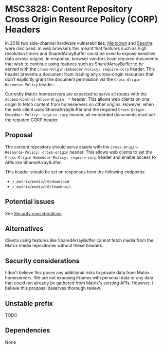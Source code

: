 # MSC3828: Content Repository Cross Origin Resource Policy (CORP) Headers

In 2018 two side-channel hardware vulnerabilities, [Meltdown](https://en.wikipedia.org/wiki/Meltdown_(security_vulnerability)) and [Spectre](https://en.wikipedia.org/wiki/Spectre_(security_vulnerability)) were disclosed. In web browsers this meant that features such as high resolution timers and SharedArrayBuffer could be used to expose sensitive data across origins. In response, browser vendors have required documents that wish to continue using features such as SharedArrayBuffer to be served with the `Cross-Origin-Embedder-Policy: require-corp` header. This header prevents a document from loading any cross-origin resources that don't explicitly grant the document permission via the `Cross-Origin-Resource-Policy` header.

Currently Matrix homeservers are expected to serve all routes with the `Access-Control-Allow-Origin: *` header. This allows web clients on one origin to fetch content from homeservers on other origins. However, when the web client uses SharedArrayBuffer and the required `Cross-Origin-Embedder-Policy: require-corp` header, all embedded documents must set the required CORP header.

## Proposal

The content repository should serve assets with the `Cross-Origin-Resource-Policy: cross-origin` header. This allows web clients to set the `Cross-Origin-Embedder-Policy: require-corp` header and enable access to APIs like SharedArrayBuffer.

This header should be set on responses from the following endpoints:

- `/_matrix/media/r0/download`
- `/_matrix/media/r0/thumbnail`

## Potential issues

See [Security considerations](#Security-considerations)

## Alternatives

Clients using features like SharedArrayBuffer cannot fetch media from the Matrix media repositories without these headers.


## Security considerations

I don't believe this poses any additional risks to private data from Matrix homeservers. We are not exposing iframes with personal data or any data that could not already be gathered from Matrix's existing APIs. However, I believe this proposal deserves thorough review.

## Unstable prefix

TODO

## Dependencies

None